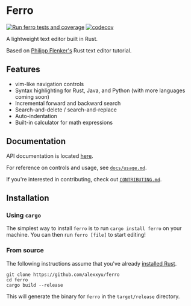 # Ferro
[![Run ferro tests and coverage](https://github.com/alexxyu/ferro/actions/workflows/ci.yml/badge.svg)](https://github.com/alexxyu/ferro/actions/workflows/ci.yml)
[![codecov](https://codecov.io/gh/alexxyu/ferro/branch/main/graph/badge.svg?token=4PG6RZJW56)](https://codecov.io/gh/alexxyu/ferro)

A lightweight text editor built in Rust.

Based on [Philipp Flenker's](https://www.philippflenker.com/hecto/) Rust text editor tutorial.

## Features

* vim-like navigation controls
* Syntax highlighting for Rust, Java, and Python (with more languages coming soon)
* Incremental forward and backward search
* Search-and-delete / search-and-replace
* Auto-indentation
* Built-in calculator for math expressions

## Documentation

API documentation is located [here](https://alexxyu.github.io/ferro/).

For reference on controls and usage, see [`docs/usage.md`](https://github.com/alexxyu/ferro/blob/main/docs/usage.md).

If you're interested in contributing, check out [`CONTRIBUTING.md`](https://github.com/alexxyu/ferro/blob/main/CONTRIBUTING.md).

## Installation

### Using `cargo`

The simplest way to install `ferro` is to run `cargo install ferro` on your machine. You can then
run `ferro [file]` to start editing!

### From source

The following instructions assume that you've already [installed Rust](https://www.rust-lang.org/tools/install).

```
git clone https://github.com/alexxyu/ferro
cd ferro
cargo build --release
```

This will generate the binary for `ferro` in the `target/release` directory.
